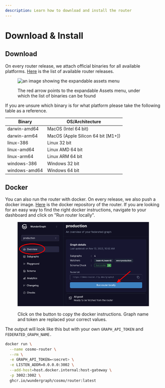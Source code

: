 ```yaml
---
description: Learn how to download and install the router
---
```


# Download & Install

## Download

On every router release, we attach official binaries for all available platforms. [Here](https://github.com/wundergraph/cosmo/releases?q=router\&expanded=true) is the list of available router releases.

<figure><img src="../.gitbook/assets/Screenshot 2023-11-14 at 17.02.39 (1).png" alt="an image showing the expandable assets menu"><figcaption><p>The red arrow points to the expandable Assets menu, under which the list of binaries can be found</p></figcaption></figure>

If you are unsure which binary is for what platform please take the following table as a reference.

| Binary        | OS/Architecture                     |
| ------------- | ----------------------------------- |
| darwin-amd64  | MacOS (Intel 64 bit)                |
| darwin-arm64  | MacOS (Apple Silicon 64 bit \[M1+]) |
| linux-386     | Linux 32 bit                        |
| linux-amd64   | Linux AMD 64 bit                    |
| linux-arm64   | Linux ARM 64 bit                    |
| windows-386   | Windows 32 bit                      |
| windows-amd64 | Windows 64 bit                      |

## Docker

You can also run the router with docker. On every release, we also push a docker image. [Here](https://github.com/wundergraph/cosmo/pkgs/container/cosmo%2Frouter) is the docker repository of the router. If you are looking for an easy way to find the right docker instructions, navigate to your dashboard and click on "Run router locally".

<figure><img src="../.gitbook/assets/image (100).png" alt=""><figcaption><p>Click on the button to copy the docker instructions. Graph name and token are replaced your correct values.</p></figcaption></figure>

The output will look like this but with your own `GRAPH_API_TOKEN` and `FEDERATED_GRAPH_NAME.`

```bash
docker run \
  --name cosmo-router \
  --rm \
  -e GRAPH_API_TOKEN=<secret> \
  -e LISTEN_ADDR=0.0.0.0:3002 \
  --add-host=host.docker.internal:host-gateway \
  -p 3002:3002 \
  ghcr.io/wundergraph/cosmo/router:latest
```
